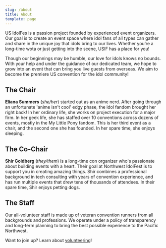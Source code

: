 ```yaml
---
slug: /about
title: About
template: page
---
```

US IdolFes is a passion project founded by experienced event organizers. Our goal is to create an event space where idol fans of all types can gather and share in the unique joy that idols bring to our lives. Whether you’re a long-time wota or just getting into the scene, USIF has a place for you!

Though our beginnings may be humble, our love for idols knows no bounds. With your help and under the guidance of our dedicated team, we hope to grow into an event that can bring you live guests from overseas. We aim to become the premiere US convention for the idol community!

## The Chair

**Eliana Summers** (*she/her*) started out as an anime nerd. After going through an unfortunate 'anime isn't cool' edgy phase, the idol fandom brought her right back! In her ordinary life, she works on project execution for a major firm. In her geek life, she has staffed over 10 conventions across dozens of events, mostly in the My Little Pony fandom. This is her third event as a chair, and the second one she has founded. In her spare time, she enjoys sleeping.

## The Co-Chair

**Shir Goldberg** (*they/them*) is a long-time con organizer who's passionate about building events with a heart. Their goal at Northwest IdolFest is to support you in creating amazing things. Shir combines a professional background in tech consulting with years of convention experience, and has run multiple events that drew tens of thousands of attendees. In their spare time, Shir enjoys petting dogs.

## The Staff

Our all-volunteer staff is made up of veteran convention runners from all backgrounds and professions. We operate under a policy of transparency and long-term planning to bring the best possible experience to the Pacific Northwest.

Want to join up? Learn about [volunteering](/volunteer)!
